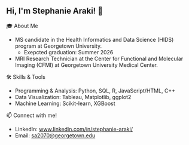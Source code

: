 ## Hi, I'm Stephanie Araki! 👋

<!--**StephAraki/StephAraki** is a ✨ _special_ ✨ repository because its `README.md` (this file) appears on your GitHub profile.-->

🎓 About Me
- MS candidate in the Health Informatics and Data Science (HIDS) program at Georgetown University.
  - Exepcted graduation: Summer 2026
- MRI Research Technician at the Center for Functional and Molecular Imaging (CFMI) at Georgetown University Medical Center.

🛠️ Skills & Tools
- Programming & Analysis: Python, SQL, R, JavaScript/HTML, C++
- Data Visualization: Tableau, Matplotlib, ggplot2
- Machine Learning: Scikit-learn, XGBoost

<!-- 💬 Current Interests
- 

--> 
📫 Connect with me!
- LinkedIn: www.linkedin.com/in/stephanie-araki/
- Email: sa2070@georgetown.edu
